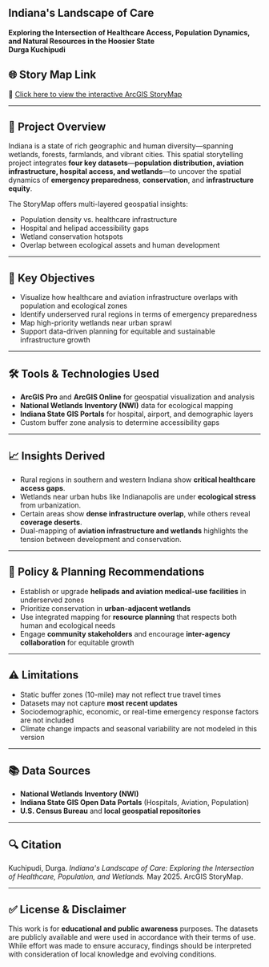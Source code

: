 ## Indiana's Landscape of Care  
**Exploring the Intersection of Healthcare Access, Population Dynamics, and Natural Resources in the Hoosier State**  
**Durga Kuchipudi**  


## 🌐 Story Map Link  
🔗 [Click here to view the interactive ArcGIS StoryMap](<https://storymaps.arcgis.com/stories/832b300f22d44c41abd9b1da979b8517>)  

---

## 📌 Project Overview

Indiana is a state of rich geographic and human diversity—spanning wetlands, forests, farmlands, and vibrant cities. This spatial storytelling project integrates **four key datasets**—**population distribution, aviation infrastructure, hospital access, and wetlands**—to uncover the spatial dynamics of **emergency preparedness**, **conservation**, and **infrastructure equity**.

The StoryMap offers multi-layered geospatial insights:
- Population density vs. healthcare infrastructure
- Hospital and helipad accessibility gaps
- Wetland conservation hotspots
- Overlap between ecological assets and human development

---

## 🎯 Key Objectives

- Visualize how healthcare and aviation infrastructure overlaps with population and ecological zones  
- Identify underserved rural regions in terms of emergency preparedness  
- Map high-priority wetlands near urban sprawl  
- Support data-driven planning for equitable and sustainable infrastructure growth

---

## 🛠 Tools & Technologies Used

- **ArcGIS Pro** and **ArcGIS Online** for geospatial visualization and analysis
- **National Wetlands Inventory (NWI)** data for ecological mapping
- **Indiana State GIS Portals** for hospital, airport, and demographic layers
- Custom buffer zone analysis to determine accessibility gaps

---

## 📈 Insights Derived

- Rural regions in southern and western Indiana show **critical healthcare access gaps**.
- Wetlands near urban hubs like Indianapolis are under **ecological stress** from urbanization.
- Certain areas show **dense infrastructure overlap**, while others reveal **coverage deserts**.
- Dual-mapping of **aviation infrastructure and wetlands** highlights the tension between development and conservation.

---

## 📢 Policy & Planning Recommendations

- Establish or upgrade **helipads and aviation medical-use facilities** in underserved zones  
- Prioritize conservation in **urban-adjacent wetlands**  
- Use integrated mapping for **resource planning** that respects both human and ecological needs  
- Engage **community stakeholders** and encourage **inter-agency collaboration** for equitable growth

---

## ⚠️ Limitations

- Static buffer zones (10-mile) may not reflect true travel times  
- Datasets may not capture **most recent updates**  
- Sociodemographic, economic, or real-time emergency response factors are not included  
- Climate change impacts and seasonal variability are not modeled in this version  

---

## 📚 Data Sources

- **National Wetlands Inventory (NWI)**  
- **Indiana State GIS Open Data Portals** (Hospitals, Aviation, Population)  
- **U.S. Census Bureau** and **local geospatial repositories**

---

## 🔍 Citation

Kuchipudi, Durga. *Indiana's Landscape of Care: Exploring the Intersection of Healthcare, Population, and Wetlands.* May 2025. ArcGIS StoryMap.

---

## ✅ License & Disclaimer

This work is for **educational and public awareness** purposes. The datasets are publicly available and were used in accordance with their terms of use. While effort was made to ensure accuracy, findings should be interpreted with consideration of local knowledge and evolving conditions.

